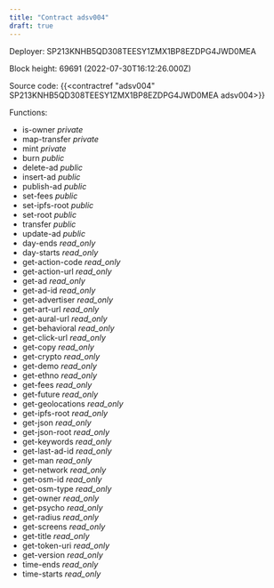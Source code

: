 ```yaml
---
title: "Contract adsv004"
draft: true
---
```

Deployer: SP213KNHB5QD308TEESY1ZMX1BP8EZDPG4JWD0MEA


 



Block height: 69691 (2022-07-30T16:12:26.000Z)

Source code: {{<contractref "adsv004" SP213KNHB5QD308TEESY1ZMX1BP8EZDPG4JWD0MEA adsv004>}}

Functions:

* is-owner _private_
* map-transfer _private_
* mint _private_
* burn _public_
* delete-ad _public_
* insert-ad _public_
* publish-ad _public_
* set-fees _public_
* set-ipfs-root _public_
* set-root _public_
* transfer _public_
* update-ad _public_
* day-ends _read_only_
* day-starts _read_only_
* get-action-code _read_only_
* get-action-url _read_only_
* get-ad _read_only_
* get-ad-id _read_only_
* get-advertiser _read_only_
* get-art-url _read_only_
* get-aural-url _read_only_
* get-behavioral _read_only_
* get-click-url _read_only_
* get-copy _read_only_
* get-crypto _read_only_
* get-demo _read_only_
* get-ethno _read_only_
* get-fees _read_only_
* get-future _read_only_
* get-geolocations _read_only_
* get-ipfs-root _read_only_
* get-json _read_only_
* get-json-root _read_only_
* get-keywords _read_only_
* get-last-ad-id _read_only_
* get-man _read_only_
* get-network _read_only_
* get-osm-id _read_only_
* get-osm-type _read_only_
* get-owner _read_only_
* get-psycho _read_only_
* get-radius _read_only_
* get-screens _read_only_
* get-title _read_only_
* get-token-uri _read_only_
* get-version _read_only_
* time-ends _read_only_
* time-starts _read_only_
